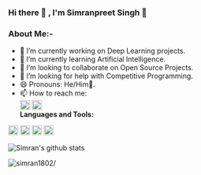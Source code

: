 ### Hi there 👋 , I'm Simranpreet Singh 👤
### About Me:-
- 🔭 I’m currently working on Deep Learning projects.
- 🌱 I’m currently learning Artificial Intelligence.
- 👯 I’m looking to collaborate on Open Source Projects.
- 🤔 I’m looking for help with Competitive Programming.
- 😄 Pronouns: He/Him👦.
- 📫 How to reach me:
<br/><a href="https://www.instagram.com/_simran_18/" target="_blank"><img align="center" src=https://cdn.jsdelivr.net/npm/simple-icons@3.0.1/icons/instagram.svg alt="_simran_18" height="20" width="20" /></a>
<a href="https://www.linkedin.com/in/isimran/" target="_blank"><img align="center" src=https://cdn.jsdelivr.net/npm/simple-icons@3.0.1/icons/linkedin.svg alt="isimran" height="20" width="20" /></a>
<br/>**Languages and Tools:**  

<code><img height="20" src="https://upload.wikimedia.org/wikipedia/commons/thumb/c/c3/Python-logo-notext.svg/165px-Python-logo-notext.svg.png"></code>
<code><img height="20" src="https://html5hive.org/wp-content/uploads/2014/06/js_800x800-619x619.jpg.webp"></code>
<code><img height="20" src="https://sentry.io/_assets/logos/django-f6f336cde20615169bbf4441c748188dd9903908bc6af952df3bd8f899c55a41.svg"></code>
<code><img height="20" src="https://avatars3.githubusercontent.com/u/18133"></code>

![Simran's github stats](https://github-readme-stats.vercel.app/api?username=simran1802&show_icons=true&hide_border=true)

<p align="right">
  <img align="left" src=https://komarev.com/ghpvc/?username=simran1802 alt=simran1802/>


